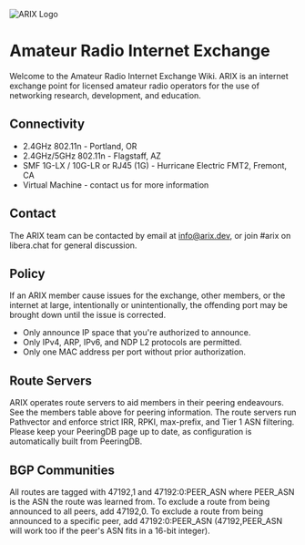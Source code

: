 ![ARIX Logo](https://arix.dev/logo.png)

# Amateur Radio Internet Exchange

Welcome to the Amateur Radio Internet Exchange Wiki. ARIX is an internet exchange point for licensed amateur radio
operators for the use of networking research, development, and education.

## Connectivity

- 2.4GHz 802.11n - Portland, OR
- 2.4GHz/5GHz 802.11n - Flagstaff, AZ
- SMF 1G-LX / 10G-LR or RJ45 (1G) - Hurricane Electric FMT2, Fremont, CA
- Virtual Machine - contact us for more information

## Contact

The ARIX team can be contacted by email at info@arix.dev, or join #arix on libera.chat for general discussion.

## Policy

If an ARIX member cause issues for the exchange, other members, or the internet at large, intentionally or
unintentionally, the offending port may be brought down until the issue is corrected.

- Only announce IP space that you're authorized to announce.
- Only IPv4, ARP, IPv6, and NDP L2 protocols are permitted.
- Only one MAC address per port without prior authorization.

## Route Servers

ARIX operates route servers to aid members in their peering endeavours. See the members table above for peering
information. The route servers run Pathvector and enforce strict IRR, RPKI, max-prefix, and Tier 1 ASN filtering. Please
keep your PeeringDB page up to date, as configuration is automatically built from PeeringDB.

## BGP Communities

All routes are tagged with 47192,1 and 47192:0:PEER_ASN where PEER_ASN is the ASN the route was learned from. To exclude
a route from being announced to all peers, add 47192,0. To exclude a route from being announced to a specific peer, add
47192:0:PEER_ASN (47192,PEER_ASN will work too if the peer's ASN fits in a 16-bit integer).
